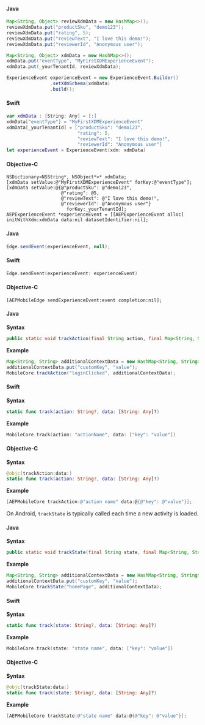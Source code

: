 <Variant platform="android" task="create" repeat="2"/>

#### Java

```java
Map<String, Object> reviewXdmData = new HashMap<>();
reviewXdmData.put("productSku", "demo123");
reviewXdmData.put("rating", 5);
reviewXdmData.put("reviewText", "I love this demo!");
reviewXdmData.put("reviewerId", "Anonymous user");

Map<String, Object> xdmData = new HashMap<>();
xdmData.put("eventType", "MyFirstXDMExperienceEvent");
xdmData.put(_yourTenantId, reviewXdmData);

ExperienceEvent experienceEvent = new ExperienceEvent.Builder()
                .setXdmSchema(xdmData)
                .build();
```

<Variant platform="ios-aep" task="create" repeat="4"/>

#### Swift

```swift
var xdmData : [String: Any] = [:]
xdmData["eventType"] = "MyFirstXDMExperienceEvent"
xdmData[_yourTenantId] = ["productSku": "demo123",
                          "rating": 5,
                          "reviewText": "I love this demo!",
                          "reviewerId": "Anonymous user"]
let experienceEvent = ExperienceEvent(xdm: xdmData)
```

#### Objective-C

```objc
NSDictionary<NSString*, NSObject*>* xdmData;
[xdmData setValue:@"MyFirstXDMExperienceEvent" forKey:@"eventType"];
[xdmData setValue:@{@"productSku": @"demo123",
                    @"rating": @5,
                    @"reviewText": @"I love this demo!",
                    @"reviewerId": @"Anonymous user"}
                      forKey:_yourTenantId];
AEPExperienceEvent *experienceEvent = [[AEPExperienceEvent alloc] initWithXdm:xdmData data:nil datasetIdentifier:nil];
```

<Variant platform="android" task="send" repeat="2"/>

#### Java

```java
Edge.sendEvent(experienceEvent, null);
```

<Variant platform="ios-aep" task="send" repeat="4"/>

#### Swift

```swift
Edge.sendEvent(experienceEvent: experienceEvent)
```

#### Objective-C

```objc
[AEPMobileEdge sendExperienceEvent:event completion:nil];
```

<Variant platform="android" task="track-action" repeat="5"/>

#### Java 

**Syntax**

```java
public static void trackAction(final String action, final Map<String, String> contextData)
```

**Example**

```java
Map<String, String> additionalContextData = new HashMap<String, String>();
additionalContextData.put("customKey", "value");
MobileCore.trackAction("loginClicked", additionalContextData);
```

<Variant platform="ios-aep" task="track-action" repeat="10"/>

#### Swift

**Syntax**

```swift
static func track(action: String?, data: [String: Any]?)
```

**Example**

```swift
MobileCore.track(action: "actionName", data: ["key": "value"])
```

#### Objective-C

**Syntax**

```swift
@objc(trackAction:data:)
static func track(action: String?, data: [String: Any]?)
```

**Example**

```objectivec
[AEPMobileCore trackAction:@"action name" data:@{@"key": @"value"}];
```

<!-- <Variant platform="react-native" task="track-action" repeat="5"/>

#### JavaScript

**Syntax**

```jsx
trackAction(action?: String, contextData?: { string: string });
```

**Example**

```jsx
ACPCore.trackAction("action", {"mytest": "action"});
``` -->

<!-- <Variant platform="flutter" task="track-action" repeat="5"/>

#### Dart

**Syntax**

```dart
Future<void> trackAction(String action, {Map<String, String> data});
```

**Example**

```dart
FlutterACPCore.trackAction("mytest",  data: {"mytest": "action"});J
``` -->

<!-- <Variant platform="cordova" task="track-action" repeat="2"/>

#### Javascript

```javascript
ACPCore.trackAction("cordovaAction", {"cordovaKey":"cordovaValue"}, successCallback, errorCallback);
```

<Variant platform="unity" task="track-action" repeat="2"/>

#### C#

```csharp
var contextData = new Dictionary<string, string>();
contextData.Add("key", "value");
ACPCore.TrackAction("action name", contextData);
```

<Variant platform="xamarin" task="track-action" repeat="5"/>

#### C#

**iOS**

```csharp
var data = new NSMutableDictionary<NSString, NSString>
{
  ["key"] = new NSString("value")
};
ACPCore.TrackAction("action", data);
```

**Android**

```csharp
var data = new Dictionary<string, string>();
data.Add("key", "value");
ACPCore.TrackAction("action", data);
``` -->

<Variant platform="android" task="track-state" repeat="6"/>

On Android, `trackState` is typically called each time a new activity is loaded.

#### Java

**Syntax**

```java
public static void trackState(final String state, final Map<String, String> contextData)
```

**Example**

```java
Map<String, String> additionalContextData = new HashMap<String, String>();         
additionalContextData.put("customKey", "value");         
MobileCore.trackState("homePage", additionalContextData);
```

<Variant platform="ios-aep" task="track-state" repeat="10"/>

#### Swift

**Syntax**

```swift
static func track(state: String?, data: [String: Any]?) 
```

**Example**

```swift
MobileCore.track(state: "state name", data: ["key": "value"])
```

#### Objective-C

**Syntax**

```swift
@objc(trackState:data:)
static func track(state: String?, data: [String: Any]?) 
```

**Example**

```objectivec
[AEPMobileCore trackState:@"state name" data:@{@"key": @"value"}];
```

<!-- <Variant platform="react-native" task="track-state" repeat="5"/>

#### JavaScript

**Syntax**

```jsx
trackState(state?: String, contextData?: { string: string });
```

**Example**

```jsx
ACPCore.trackState("state", {"mytest": "state"});
``` -->

<!-- <Variant platform="flutter" task="track-state" repeat="5"/>

#### Dart

**Syntax**

```dart
Future<void> trackState(String state, {Map<String, String> data});
```

**Example**

```dart
FlutterACPCore.trackState("state",  data: {"mytest": "state"});
``` -->

<!-- <Variant platform="cordova" task="track-state" repeat="2"/>

#### Javascript

```javascript
ACPCore.trackState("cordovaState", {"cordovaKey":"cordovaValue"}, successCallback, errorCallback);
```

<Variant platform="unity" task="track-state" repeat="2"/>

#### C#

```csharp
var dict = new Dictionary<string, string>();
dict.Add("key", "state value");
ACPCore.TrackState("state", dict);
```

<Variant platform="xamarin" task="track-state" repeat="5"/>

#### C#

**iOS**

```csharp
var data = new NSMutableDictionary<NSString, NSString>
{
  ["key"] = new NSString("value")
};
ACPCore.TrackState("state", data);
```

**Android**

```csharp
var data = new Dictionary<string, string>();
data.Add("key", "value");
ACPCore.TrackState("state", data);
``` -->